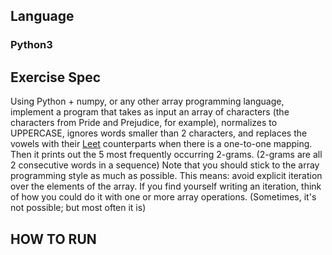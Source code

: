 ## Language
### Python3

## Exercise Spec
Using Python + numpy, or any other array programming language, 
implement a program that takes as input an array of characters 
(the characters from Pride and Prejudice, for example), 
normalizes to UPPERCASE, 
ignores words smaller than 2 characters, 
and replaces the vowels with their [Leet](https://simple.wikipedia.org/wiki/Leet) counterparts when there is a one-to-one mapping. 
Then it prints out the 5 most frequently occurring 2-grams. 
(2-grams are all 2 consecutive words in a sequence) 
Note that you should stick to the array programming style as much as possible. 
This means: avoid explicit iteration over the elements of the array. 
If you find yourself writing an iteration, 
think of how you could do it with one or more array operations. 
(Sometimes, it's not possible; but most often it is)

## HOW TO RUN
